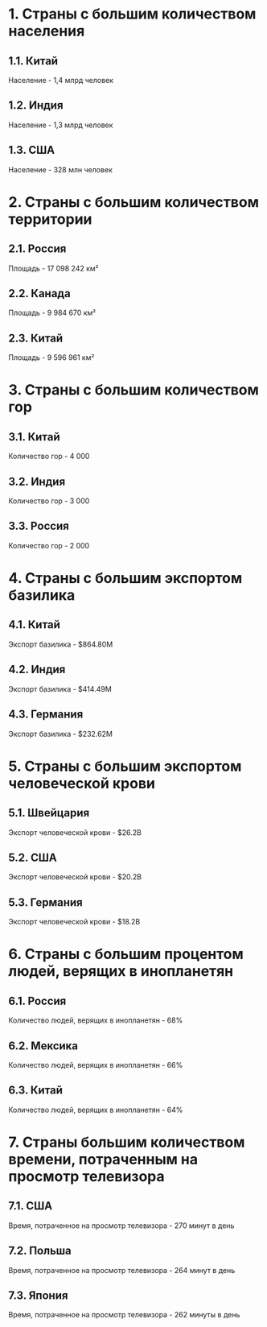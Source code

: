 
# 1. Страны с большим количеством населения

## 1.1. Китай

Население - 1,4 млрд человек

## 1.2. Индия

Население - 1,3 млрд человек

## 1.3. США

Население - 328 млн человек

# 2. Страны с большим количеством территории

## 2.1. Россия

Площадь - 17 098 242 км²

## 2.2. Канада

Площадь - 9 984 670 км²

## 2.3. Китай

Площадь - 9 596 961 км²

# 3. Страны с большим количеством гор

## 3.1. Китай

Количество гор - 4 000

## 3.2. Индия

Количество гор - 3 000

## 3.3. Россия

Количество гор - 2 000

# 4. Страны с большим экспортом базилика

## 4.1. Китай

Экспорт базилика - $864.80M

## 4.2. Индия

Экспорт базилика - $414.49M

## 4.3. Германия

Экспорт базилика - $232.62M

# 5. Страны с большим экспортом человеческой крови

## 5.1. Швейцария

Экспорт человеческой крови - $26.2B

## 5.2. США

Экспорт человеческой крови - $20.2B

## 5.3. Германия

Экспорт человеческой крови - $18.2B

# 6. Страны с большим процентом людей, верящих в инопланетян

## 6.1. Россия

Количество людей, верящих в инопланетян - 68%

## 6.2. Мексика

Количество людей, верящих в инопланетян - 66%

## 6.3. Китай

Количество людей, верящих в инопланетян - 64%

# 7. Страны большим количеством времени, потраченным на просмотр телевизора

## 7.1. США

Время, потраченное на просмотр телевизора - 270 минут в день

## 7.2. Польша

Время, потраченное на просмотр телевизора - 264 минут в день

## 7.3. Япония

Время, потраченное на просмотр телевизора - 262 минуты в день
